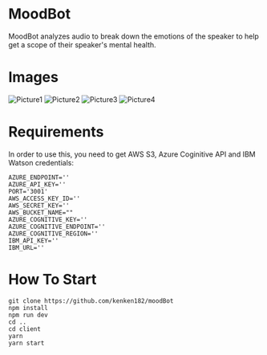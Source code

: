 # MoodBot
MoodBot analyzes audio to break down the emotions of the speaker to help get a scope of their speaker's mental health.

# Images
![Picture1](https://imgur.com/MHoUog9)
![Picture2](https://imgur.com/ExBs5LJ)
![Picture3](https://imgur.com/tfapLKG)
![Picture4](https://imgur.com/hybltwd)

# Requirements 
In order to use this, you need to get AWS S3, Azure Coginitive API and IBM Watson credentials:

```.env
AZURE_ENDPOINT=''
AZURE_API_KEY=''
PORT='3001'
AWS_ACCESS_KEY_ID=''
AWS_SECRET_KEY=''
AWS_BUCKET_NAME=""
AZURE_COGNITIVE_KEY=''
AZURE_COGNITIVE_ENDPOINT=''
AZURE_COGNITIVE_REGION=''
IBM_API_KEY=''
IBM_URL=''
```

# How To Start
```
git clone https://github.com/kenken182/moodBot
npm install
npm run dev
cd ..
cd client
yarn
yarn start
```

